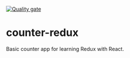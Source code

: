[![Quality gate](http://localhost:9000/api/project_badges/quality_gate?project=my_sonarqube_task&token=d30dd8120a05d1926c684be77dd460694cb622e9)](http://localhost:9000/dashboard?id=my_sonarqube_task)

# counter-redux

Basic counter app for learning Redux with React.
